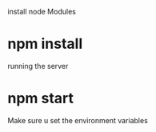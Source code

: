 install node Modules
#   npm install
running the server
#   npm start

Make sure u set the environment variables
